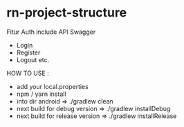 # rn-project-structure

Fitur Auth include API Swagger
- Login
- Register
- Logout
etc.

HOW TO USE :
- add your local.properties
- npm / yarn install
- into dir android => ./gradlew clean
- next build for debug version => ./gradlew installDebug
- next build for release version => ./gradlew installRelease
